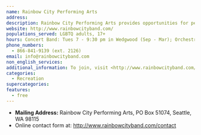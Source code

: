 ```yaml
---
name: Rainbow City Performing Arts
address:
description: Rainbow City Performing Arts provides opportunities for people who are lesbian, gay, bisexual, transgender, and allied to share their musical talents through public performances. RCPA fosters music education, friendships and community giving.
website: http://www.rainbowcityband.com/
populations_served: LGBTQ adults, 17+
hours: Concert Band: Tues 7 - 9:30 pm in Wedgwood (Sep - Mar); Orchestra: Thurs 7 - 9:30 pm in Wedgwood (Sep - Jun); Swing Band/Jazz Combo: Mon 7 - 9:30 pm in Lynnwood (year-round with breaks); Marching Band: Tues 7 - 9 pm in Wedgwood (Apr - Jun); Pep Band: No regular rehearsals; RPCA runs through a few pieces prior to each gig; Color Guard: as arranged by members (Apr - Jun); Small Ensembles: as arranged by members (varies by group and performance schedule)
phone_numbers:
  - 866-841-9139 (ext. 2126)
email: info@rainbowcityband.com
non_english_services: 
additional_information: To join, visit <http://www.rainbowcityband.com/contact/join>. Let RPCA know which ensemble(s) are of interest and which instrument(s) you play (or for spinOUT, if you have experience with flags, rifles, and/or sabres).
categories:
  - Recreation
supercategories:
features:
  - free
---
```

- **Mailing Address:** Rainbow City Performing Arts, PO Box 51074, Seattle, WA 98115
- Online contact form at: <http://www.rainbowcityband.com/contact>